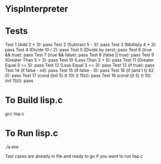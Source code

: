 # YispInterpreter

# Tests
Test 1 (Add 2 + 3): pass
Test 2 (Subtract 5 - 3): pass
Test 3 (Multiply 4 * 3): pass
Test 4 (Divide 10 / 2): pass
Test 5 (Divide by zero): pass
Test 6 (true && true): pass
Test 7 (true && false): pass
Test 8 (false || true): pass
Test 9 (Greater Than 5 > 3): pass
Test 10 (Less Than 2 < 5): pass
Test 11 (Greater Equal 5 >= 5): pass
Test 12 (Less Equal 3 <= 3): pass
Test 13 (if true): pass
Test 14 (if false - nil): pass
Test 15 (if false - 0): pass
Test 16 (if (and t t) 42 0): pass
Test 17 (cond ((nil 5) (t 10) (t 15))): pass
Test 18 (cond ((t 5) (t 10) (nil 15))): pass

# To Build lisp.c
gcc lisp.c

# To Run lisp.c
./a.exe

Test cases are already in file and ready to go if you want to run lisp.c
